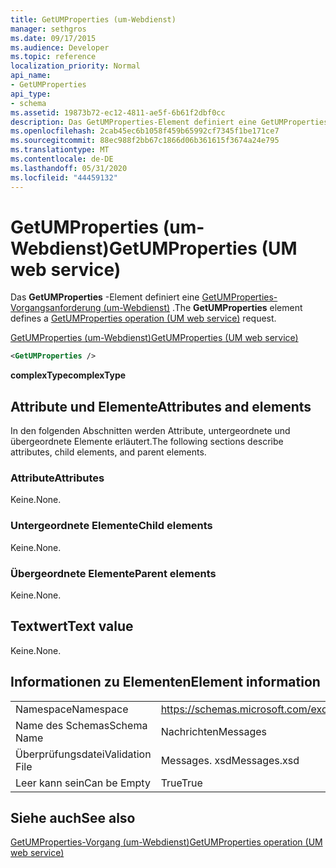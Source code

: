 ```yaml
---
title: GetUMProperties (um-Webdienst)
manager: sethgros
ms.date: 09/17/2015
ms.audience: Developer
ms.topic: reference
localization_priority: Normal
api_name:
- GetUMProperties
api_type:
- schema
ms.assetid: 19873b72-ec12-4811-ae5f-6b61f2dbf0cc
description: Das GetUMProperties-Element definiert eine GetUMProperties-Vorgangsanforderung (um-Webdienst).
ms.openlocfilehash: 2cab45ec6b1058f459b65992cf7345f1be171ce7
ms.sourcegitcommit: 88ec988f2bb67c1866d06b361615f3674a24e795
ms.translationtype: MT
ms.contentlocale: de-DE
ms.lasthandoff: 05/31/2020
ms.locfileid: "44459132"
---
```

# <a name="getumproperties-um-web-service"></a><span data-ttu-id="fddb6-103">GetUMProperties (um-Webdienst)</span><span class="sxs-lookup"><span data-stu-id="fddb6-103">GetUMProperties (UM web service)</span></span>

<span data-ttu-id="fddb6-104">Das **GetUMProperties** -Element definiert eine [GetUMProperties-Vorgangsanforderung (um-Webdienst)](getumproperties-operation-um-web-service.md) .</span><span class="sxs-lookup"><span data-stu-id="fddb6-104">The **GetUMProperties** element defines a [GetUMProperties operation (UM web service)](getumproperties-operation-um-web-service.md) request.</span></span> 
  
[<span data-ttu-id="fddb6-105">GetUMProperties (um-Webdienst)</span><span class="sxs-lookup"><span data-stu-id="fddb6-105">GetUMProperties (UM web service)</span></span>](getumproperties-um-web-service.md)
  
```xml
<GetUMProperties />
```

 <span data-ttu-id="fddb6-106">**complexType**</span><span class="sxs-lookup"><span data-stu-id="fddb6-106">**complexType**</span></span>
## <a name="attributes-and-elements"></a><span data-ttu-id="fddb6-107">Attribute und Elemente</span><span class="sxs-lookup"><span data-stu-id="fddb6-107">Attributes and elements</span></span>

<span data-ttu-id="fddb6-108">In den folgenden Abschnitten werden Attribute, untergeordnete und übergeordnete Elemente erläutert.</span><span class="sxs-lookup"><span data-stu-id="fddb6-108">The following sections describe attributes, child elements, and parent elements.</span></span>
  
### <a name="attributes"></a><span data-ttu-id="fddb6-109">Attribute</span><span class="sxs-lookup"><span data-stu-id="fddb6-109">Attributes</span></span>

<span data-ttu-id="fddb6-110">Keine.</span><span class="sxs-lookup"><span data-stu-id="fddb6-110">None.</span></span>
  
### <a name="child-elements"></a><span data-ttu-id="fddb6-111">Untergeordnete Elemente</span><span class="sxs-lookup"><span data-stu-id="fddb6-111">Child elements</span></span>

<span data-ttu-id="fddb6-112">Keine.</span><span class="sxs-lookup"><span data-stu-id="fddb6-112">None.</span></span>
  
### <a name="parent-elements"></a><span data-ttu-id="fddb6-113">Übergeordnete Elemente</span><span class="sxs-lookup"><span data-stu-id="fddb6-113">Parent elements</span></span>

<span data-ttu-id="fddb6-114">Keine.</span><span class="sxs-lookup"><span data-stu-id="fddb6-114">None.</span></span>
  
## <a name="text-value"></a><span data-ttu-id="fddb6-115">Textwert</span><span class="sxs-lookup"><span data-stu-id="fddb6-115">Text value</span></span>

<span data-ttu-id="fddb6-116">Keine.</span><span class="sxs-lookup"><span data-stu-id="fddb6-116">None.</span></span>
  
## <a name="element-information"></a><span data-ttu-id="fddb6-117">Informationen zu Elementen</span><span class="sxs-lookup"><span data-stu-id="fddb6-117">Element information</span></span>

|||
|:-----|:-----|
|<span data-ttu-id="fddb6-118">Namespace</span><span class="sxs-lookup"><span data-stu-id="fddb6-118">Namespace</span></span>  <br/> |https://schemas.microsoft.com/exchange/services/2006/messages  <br/> |
|<span data-ttu-id="fddb6-119">Name des Schemas</span><span class="sxs-lookup"><span data-stu-id="fddb6-119">Schema Name</span></span>  <br/> |<span data-ttu-id="fddb6-120">Nachrichten</span><span class="sxs-lookup"><span data-stu-id="fddb6-120">Messages</span></span>  <br/> |
|<span data-ttu-id="fddb6-121">Überprüfungsdatei</span><span class="sxs-lookup"><span data-stu-id="fddb6-121">Validation File</span></span>  <br/> |<span data-ttu-id="fddb6-122">Messages. xsd</span><span class="sxs-lookup"><span data-stu-id="fddb6-122">Messages.xsd</span></span>  <br/> |
|<span data-ttu-id="fddb6-123">Leer kann sein</span><span class="sxs-lookup"><span data-stu-id="fddb6-123">Can be Empty</span></span>  <br/> |<span data-ttu-id="fddb6-124">True</span><span class="sxs-lookup"><span data-stu-id="fddb6-124">True</span></span>  <br/> |
   
## <a name="see-also"></a><span data-ttu-id="fddb6-125">Siehe auch</span><span class="sxs-lookup"><span data-stu-id="fddb6-125">See also</span></span>



[<span data-ttu-id="fddb6-126">GetUMProperties-Vorgang (um-Webdienst)</span><span class="sxs-lookup"><span data-stu-id="fddb6-126">GetUMProperties operation (UM web service)</span></span>](getumproperties-operation-um-web-service.md)

